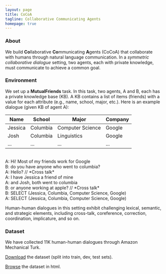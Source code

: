 ```yaml
---
layout: page
title: CoCoA 
tagline: Collaborative Communicating Agents
homepage: true
---
```


### About 

We build **Co**llaborative **Co**mmunicating **A**gents (CoCoA) that
collaborate with humans through natural language communication.
In a *symmetric collaborative dialogue* setting, two agents,
each with private knowledge, must communicate to achieve a common goal.

### Environment
We set up a **MutualFriends** task.
In this task, two agents, A and B, each has a private knowledge base (KB).
A KB contains a list of items (friends) with a value for each attribute (e.g., name, school, major, etc.).
Here is an example dialogue (given KB of agent A):

| Name        | School       | Major                | Company     |
|-------------|--------------|----------------------|-------------|
| Jessica     | Columbia     | Computer Science     | Google      |
| Josh        | Columbia     | Linguistics          | Google      |
| ...         | ...          | ...                  | ...         |

<br/>
A: Hi! Most of my friends work for Google<br/>
B: do you have anyone who went to columbia?<br/> 
A: Hello?
// *Cross talk*<br/>
A: I have Jessica a friend of mine<br/>
A: and Josh, both went to columbia<br/>
B: or anyone working at apple?
// *Cross talk*<br/>
B: SELECT (Jessica, Columbia, Computer Science, Google)<br/>
A: SELECT (Jessica, Columbia, Computer Science, Google)<br/>

Human-human dialogues in this setting exhibit challenging lexical, semantic, and strategic elements,
including cross-talk, coreference, correction, coordination, implicature, and so on.

### Dataset

We have collected 11K human-human dialogues through Amazon Mechanical Turk.

[Download](https://codalab.stanford.edu/bundles/0x1a3c6bde41544416996c11fa3ffb2dfc/) the dataset (split into train, dev, test sets).

[Browse](https://codalab.stanford.edu/rest/bundles/0xc9d7f5b32f80457b9c05db63bc788f4b/contents/blob/chat.html) the dataset in html.
